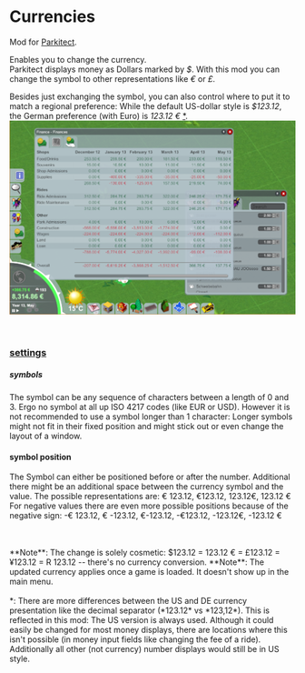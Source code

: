 Currencies
===============
Mod for [Parkitect](http://themeparkitect.com/).

Enables you to change the currency.  
Parkitect displays money as Dollars marked by *$*. With this mod you can change the symbol to other representations like *€* or *£*.  

Besides just exchanging the symbol, you can also control where to put it to match a regional preference: While the default US-dollar style is *$123.12*, the German preference (with Euro) is *123.12 €* [*](#star1).  
![settings](./docs/files/img/ExampleEuro.png)

<br/>

### [settings](./docs/files/img/SettingsMenu.png)
##### symbols
The symbol can be any sequence of characters between a length of 0 and 3. Ergo no symbol at all up ISO 4217 codes (like EUR or USD). However it is not recommended to use a symbol longer than 1 character: Longer symbols might not fit in their fixed position and might stick out or even change the layout of a window.

#### symbol position
The Symbol can either be positioned before or after the number. Additional there might be an additional space between the currency symbol and the value. The possible representations are: € 123.12, €123.12, 123.12€, 123.12 €  
For negative values there are even more possible positions because of the negative sign: 
-€ 123.12, € -123.12, €-123.12, -€123.12, -123.12€, -123.12 €  

<br/>
<br/>
**Note**: The change is solely cosmetic: $123.12 = 123.12 € = £123.12 = ¥123.12 = R 123.12 -- there's no currency conversion.
**Note**: The updated currency applies once a game is loaded. It doesn't show up in the main menu.  

<br/>
<br/>
<a name="star1"></a>*: There are more differences between the US and DE currency presentation like the decimal separator (*123.12* vs *123,12*). This is reflected in this mod: The US version is always used. Although it could easily be changed for most money displays, there are locations where this isn't possible (in money input fields like changing the fee of a ride). Additionally all other (not currency) number displays would still be in US style.  